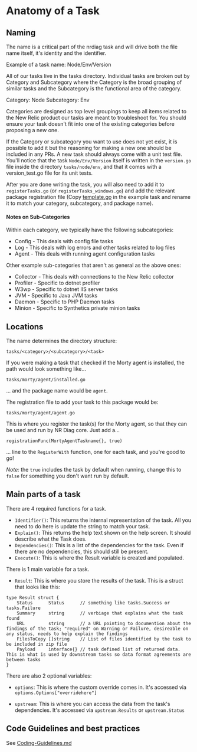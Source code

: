 # Anatomy of a Task

## Naming
The name is a critical part of the nrdiag task and will drive both the file name itself, it's identity and the identifier. 

Example of a task name: Node/Env/Version

All of our tasks live in the tasks directory. Individual tasks are broken out by Category and Subcategory where the Category is the broad grouping of similar tasks and the Subcategory is the functional area of the category.

Category: Node
Subcategory: Env

Categories are designed as top level groupings to keep all items related to the New Relic product our tasks are meant to troubleshoot for. You should ensure your task doesn't fit into one of the existing categories before proposing a new one. 

If the Category or subcategory you want to use does not yet exist, it is possible to add it but the reasoning for making a new one should be included in any PRs. A new task should always come with a unit test file. You'll notice that the task `Node/Env/Version` itself is written in the `version.go` file inside the directory `tasks/node/env`, and that it comes with a version_test.go file for its unit tests.

After you are done writing the task, you will also need to add it to `registerTasks.go` (or `registerTasks_windows.go`) and add the relevant package registration file (Copy [template.go](../tasks/example/template/template.go) in the example task and rename it to match your category, subcategory, and package name).

####  Notes on Sub-Categories

Within each category, we typically have the following subcategories:

 * Config - This deals with config file tasks
 * Log - This deals with log errors and other tasks related to log files
 * Agent - This deals with running agent configuration tasks
 
 
 Other example sub-categories that aren't as general as the above ones:

 * Collector - This deals with connections to the New Relic collector
 * Profiler - Specific to dotnet profiler
 * W3wp - Specific to dotnet IIS server tasks 
 * JVM - Specific to Java JVM tasks
 * Daemon - Specific to PHP Daemon tasks
 * Minion - Specific to Synthetics private minion tasks



## Locations

The name determines the directory structure:

```
tasks/<category>/<subcategory>/<task>
```

If you were making a task that checked if the Morty agent is installed, the path would look something like...

```
tasks/morty/agent/installed.go
```

... and the package name would be `agent`. 


The registration file to add your task to this package would be:

```
tasks/morty/agent/agent.go
```

This is where you register the task(s) for the Morty agent, so that they can be used and run by NR Diag core. Just add a...

```
registrationFunc(MortyAgentTaskname{}, true)
```

... line to the `RegisterWith` function, one for each task, and you're good to go!

*Note:* the `true` includes the task by default when running, change this to `false` for something you don't want run by default.

## Main parts of a task
There are 4 required functions for a task.

* `Identifier()`: This returns the internal representation of the task. All you need to do here is update the string to match your task.
* `Explain()`: This returns the help text shown on the help screen. It should describe what the Task does.
* `Dependencies()`: This is a list of the dependencies for the task. Even if there are no dependencies, this should still be present.
* `Execute()`: This is where the Result variable is created and populated.

There is 1 main variable for a task. 
* `Result`: This is where you store the results of the task. This is a struct that looks like this:

```
type Result struct {
	Status      Status      // something like tasks.Success or tasks.Failure
	Summary     string      // verbiage that explains what the task found
	URL         string      // a URL pointing to documention about the findings of the task; "required" on Warning or Failure, desireable on any status, needs to help explain the findings
	FilesToCopy []string    // List of files identified by the task to be included in zip file
	Payload     interface{} // task defined list of returned data. This is what is used by downstream tasks so data format agreements are between tasks
}
```

There are also 2 optional variables:

* `options`: This is where the custom override comes in. It's accessed via `options.Options["overridehere"]`

* `upstream`: This is where you can access the data from the task's dependencies. It's accessed via `upstream.Results` or `upstream.Status` 


## Code Guidelines and best practices

See [Coding-Guidelines.md](./Coding-Guidelines.md)
